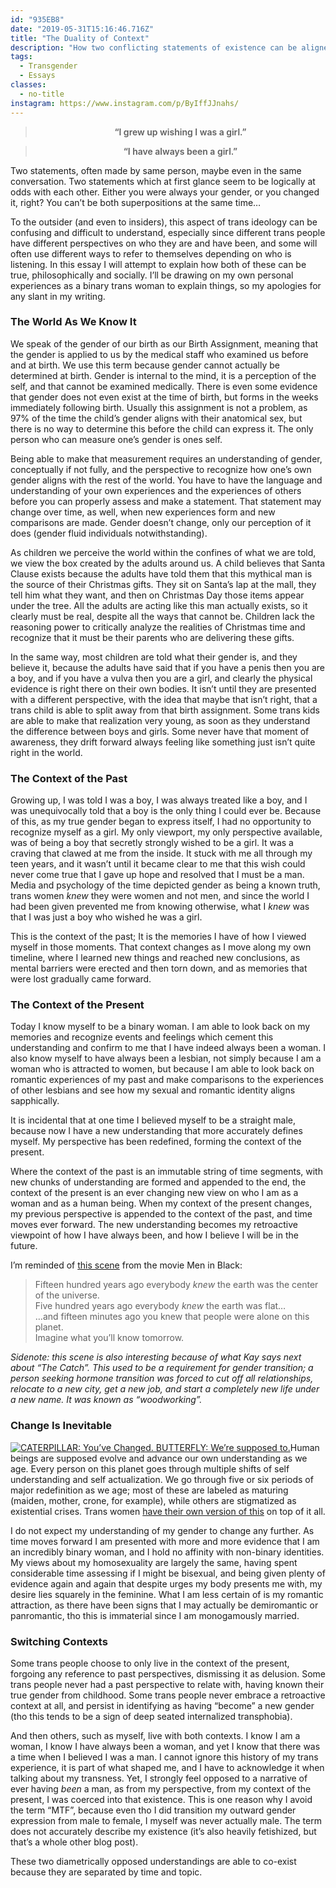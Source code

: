 ```yaml
---
id: "935EB8"
date: "2019-05-31T15:16:46.716Z"
title: "The Duality of Context"
description: "How two conflicting statements of existence can be aligned."
tags:
  - Transgender
  - Essays
classes:
  - no-title
instagram: https://www.instagram.com/p/ByIffJJnahs/
---
```


<div class="grid-row" style="grid-column-gap: 40px; grid-row-gap: 0; margin-bottom: 0;">
  <blockquote><p style="text-align: center;font-weight: 600;">“I grew up wishing I was a girl.”</p></blockquote>
  <blockquote><p style="text-align: center;font-weight: 600;">“I have always been a girl.”</p></blockquote>
</div>

Two statements, often made by same person, maybe even in the same conversation. Two statements which at first glance seem to be logically at odds with each other. Either you were always your gender, or you changed it, right? You can’t be both superpositions at the same time…

To the outsider (and even to insiders), this aspect of trans ideology can be confusing and difficult to understand, especially since different trans people have different perspectives on who they are and have been, and some will often use different ways to refer to themselves depending on who is listening. In this essay I will attempt to explain how both of these can be true, philosophically and socially. I’ll be drawing on my own personal experiences as a binary trans woman to explain things, so my apologies for any slant in my writing.

### The World As We Know It

We speak of the gender of our birth as our Birth Assignment, meaning that the gender is applied to us by the medical staff who examined us before and at birth. We use this term because gender cannot actually be determined at birth. Gender is internal to the mind, it is a perception of the self, and that cannot be examined medically. There is even some evidence that gender does not even exist at the time of birth, but forms in the weeks immediately following birth. Usually this assignment is not a problem, as 97% of the time the child’s gender aligns with their anatomical sex, but there is no way to determine this before the child can express it. The only person who can measure one’s gender is ones self.

Being able to make that measurement requires an understanding of gender, conceptually if not fully, and the perspective to recognize how one’s own gender aligns with the rest of the world. You have to have the language and understanding of your own experiences and the experiences of others before you can properly assess and make a statement. That statement may change over time, as well, when new experiences form and new comparisons are made. Gender doesn’t change, only our perception of it does (gender fluid individuals notwithstanding).

As children we perceive the world within the confines of what we are told, we view the box created by the adults around us. A child believes that Santa Clause exists because the adults have told them that this mythical man is the source of their Christmas gifts. They sit on Santa’s lap at the mall, they tell him what they want, and then on Christmas Day those items appear under the tree. All the adults are acting like this man actually exists, so it clearly must be real, despite all the ways that cannot be. Children lack the reasoning power to critically analyze the realities of Christmas time and recognize that it must be their parents who are delivering these gifts.

In the same way, most children are told what their gender is, and they believe it, because the adults have said that if you have a penis then you are a boy, and if you have a vulva then you are a girl, and clearly the physical evidence is right there on their own bodies. It isn’t until they are presented with a different perspective, with the idea that maybe that isn’t right, that a trans child is able to split away from that birth assignment. Some trans kids are able to make that realization very young, as soon as they understand the difference between boys and girls. Some never have that moment of awareness, they drift forward always feeling like something just isn’t quite right in the world.

### The Context of the Past

Growing up, I was told I was a boy, I was always treated like a boy, and I was unequivocally told that a boy is the only thing I could ever be. Because of this, as my true gender began to express itself, I had no opportunity to recognize myself as a girl. My only viewport, my only perspective available, was of being a boy that secretly strongly wished to be a girl. It was a craving that clawed at me from the inside. It stuck with me all through my teen years, and it wasn’t until it became clear to me that this wish could never come true that I gave up hope and resolved that I must be a man. Media and psychology of the time depicted gender as being a known truth, trans women *knew* they were women and not men, and since the world I had been given prevented me from knowing otherwise, what I *knew* was that I was just a boy who wished he was a girl.

This is the context of the past; It is the memories I have of how I viewed myself in those moments. That context changes as I move along my own timeline, where I learned new things and reached new conclusions, as mental barriers were erected and then torn down, and as memories that were lost gradually came forward.

### The Context of the Present

Today I know myself to be a binary woman. I am able to look back on my memories and recognize events and feelings which cement this understanding and confirm to me that I have indeed always been a woman.  I also know myself to have always been a lesbian, not simply because I am a woman who is attracted to women, but because I am able to look back on romantic experiences of my past and make comparisons to the experiences of other lesbians and see how my sexual and romantic identity aligns sapphically.

It is incidental that at one time I believed myself to be a straight male, because now I have a new understanding that more accurately defines myself. My perspective has been redefined, forming the context of the present.

Where the context of the past is an immutable string of time segments, with new chunks of understanding are formed and appended to the end, the context of the present is an ever changing new view on who I am as a woman and as a human being. When my context of the present changes, my previous perspective is appended to the context of the past, and time moves ever forward. The new understanding becomes my retroactive viewpoint of how I have always been, and how I believe I will be in the future.

I’m reminded of [this scene](https://youtu.be/w2ppyMUlXfM?t=30) from the movie Men in Black:

> Fifteen hundred years ago everybody *knew* the earth was the center of the universe.   
> Five hundred years ago everybody *knew* the earth was flat…   
> …and fifteen minutes ago you knew that people were alone on this planet.   
> Imagine what you’ll know tomorrow.   

_Sidenote: this scene is also interesting because of what Kay says next about “The Catch”. This used to be a requirement for gender transition; a person seeking hormone transition was forced to cut off all relationships, relocate to a new city, get a new job, and start a completely new life under a new name. It was known as “woodworking”._

### Change Is Inevitable

<a class="card right span2" href="../butterfly.jpg"><img src="../butterfly.jpg" alt="CATERPILLAR: You’ve Changed.  BUTTERFLY: We’re supposed to."></a>Human beings are supposed evolve and advance our own understanding as we age. Every person on this planet goes through multiple shifts of self understanding and self actualization. We go through five or six periods of major redefinition as we age; most of these are labeled as maturing (maiden, mother, crone, for example), while others are stigmatized as existential crises. Trans women [have their own version of this](/p/D0C809/threeyears.jpg) on top of it all.

I do not expect my understanding of my gender to change any further. As time moves forward I am presented with more and more evidence that I am an incredibly binary woman, and I hold no affinity with non-binary identities. My views about my homosexuality are largely the same, having spent considerable time assessing if I might be bisexual, and being given plenty of evidence again and again that despite urges my body presents me with, my desire lies squarely in the feminine. What I am less certain of is my romantic attraction, as there have been signs that I may actually be demiromantic or panromantic, tho this is immaterial since I am monogamously married.

### Switching Contexts

Some trans people choose to only live in the context of the present, forgoing any reference to past perspectives, dismissing it as delusion. Some trans people never had a past perspective to relate with, having known their true gender from childhood. Some trans people never embrace a retroactive context at all, and persist in identifying as having “become” a new gender (tho this tends to be a sign of deep seated internalized transphobia).

And then others, such as myself, live with both contexts. I know I am a woman, I know I have always been a woman, and yet I know that there was a time when I believed I was a man. I cannot ignore this history of my trans experience, it is part of what shaped me, and I have to acknowledge it when talking about my transness. Yet, I strongly feel opposed to a narrative of ever having *been* a man, as from my perspective, from my context of the present, I was coerced into that existence. This is one reason why I avoid the term “MTF”, because even tho I did transition my outward gender expression from male to female, I myself was never actually male. The term does not accurately describe my existence (it’s also heavily fetishized, but that’s a whole other blog post).

These two diametrically opposed understandings are able to co-exist because they are separated by time and topic.
